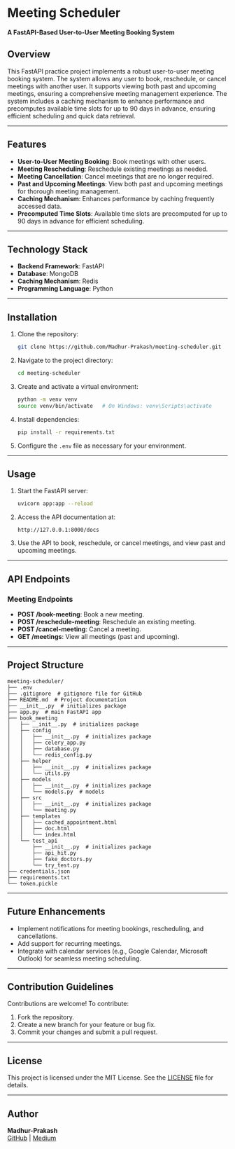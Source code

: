 # Meeting Scheduler

**A FastAPI-Based User-to-User Meeting Booking System**

## Overview
This FastAPI practice project implements a robust user-to-user meeting booking system. The system allows any user to book, reschedule, or cancel meetings with another user. It supports viewing both past and upcoming meetings, ensuring a comprehensive meeting management experience. The system includes a caching mechanism to enhance performance and precomputes available time slots for up to 90 days in advance, ensuring efficient scheduling and quick data retrieval.

---

## Features
- **User-to-User Meeting Booking**: Book meetings with other users.
- **Meeting Rescheduling**: Reschedule existing meetings as needed.
- **Meeting Cancellation**: Cancel meetings that are no longer required.
- **Past and Upcoming Meetings**: View both past and upcoming meetings for thorough meeting management.
- **Caching Mechanism**: Enhances performance by caching frequently accessed data.
- **Precomputed Time Slots**: Available time slots are precomputed for up to 90 days in advance for efficient scheduling.

---

## Technology Stack
- **Backend Framework**: FastAPI
- **Database**: MongoDB
- **Caching Mechanism**: Redis
- **Programming Language**: Python

---

## Installation

1. Clone the repository:
   ```bash
   git clone https://github.com/Madhur-Prakash/meeting-scheduler.git
   ```
2. Navigate to the project directory:
   ```bash
   cd meeting-scheduler
   ```
3. Create and activate a virtual environment:
   ```bash
   python -m venv venv
   source venv/bin/activate   # On Windows: venv\Scripts\activate
   ```
4. Install dependencies:
   ```bash
   pip install -r requirements.txt
   ```
5. Configure the `.env` file as necessary for your environment.

---

## Usage

1. Start the FastAPI server:
   ```bash
   uvicorn app:app --reload
   ```
2. Access the API documentation at:
   ```
   http://127.0.0.1:8000/docs
   ```
3. Use the API to book, reschedule, or cancel meetings, and view past and upcoming meetings.

---

## API Endpoints

### Meeting Endpoints
- **POST /book-meeting**: Book a new meeting.
- **POST /reschedule-meeting**: Reschedule an existing meeting.
- **POST /cancel-meeting**: Cancel a meeting.
- **GET /meetings**: View all meetings (past and upcoming).

---

## Project Structure

```plaintext
meeting-scheduler/
├── .env
├── .gitignore  # gitignore file for GitHub
├── README.md  # Project documentation
├── __init__.py  # initializes package
├── app.py  # main FastAPI app
├── book_meeting
│   ├── __init__.py  # initializes package
│   ├── config
│   │   ├── __init__.py  # initializes package
│   │   ├── celery_app.py
│   │   ├── database.py
│   │   └── redis_config.py
│   ├── helper
│   │   ├── __init__.py  # initializes package
│   │   └── utils.py
│   ├── models
│   │   ├── __init__.py  # initializes package
│   │   └── models.py  # models
│   ├── src
│   │   ├── __init__.py  # initializes package
│   │   └── meeting.py
│   ├── templates
│   │   ├── cached_appointment.html
│   │   ├── doc.html
│   │   └── index.html
│   └── test_api
│       ├── __init__.py  # initializes package
│       ├── api_hit.py
│       ├── fake_doctors.py
│       └── try_test.py
├── credentials.json
├── requirements.txt
└── token.pickle
```

---

## Future Enhancements
- Implement notifications for meeting bookings, rescheduling, and cancellations.
- Add support for recurring meetings.
- Integrate with calendar services (e.g., Google Calendar, Microsoft Outlook) for seamless meeting scheduling.

---

## Contribution Guidelines
Contributions are welcome! To contribute:
1. Fork the repository.
2. Create a new branch for your feature or bug fix.
3. Commit your changes and submit a pull request.

---

## License
This project is licensed under the MIT License. See the [LICENSE](LICENSE) file for details.

---

## Author
**Madhur-Prakash**  
[GitHub](https://github.com/Madhur-Prakash) | [Medium](https://medium.com/@madhurprakash2005)